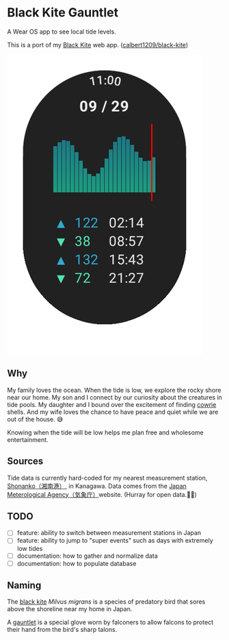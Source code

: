 # Black Kite Gauntlet

A Wear OS app to see local tide levels.

This is a port of my [Black Kite](https://calbert1209.github.io/black-kite/) web app. ([calbert1209/black-kite](https://github.com/calbert1209/black-kite))

![knit screenshot](./black-kite-gauntlet-screenshot-knit.png)

## Why

My family loves the ocean. When the tide is low, we explore the rocky shore near our home. My son and I connect by our curiosity about the creatures in tide pools. My daughter and I bound over the excitement of finding [cowrie](https://en.wikipedia.org/wiki/Cypraea) shells. And my wife loves the chance to have peace and quiet while we are out of the house. 😅

Knowing when the tide will be low helps me plan free and wholesome entertainment.

## Sources

Tide data is currently hard-coded for my nearest measurement station, [Shonanko（湘南港）](https://www.data.jma.go.jp/kaiyou/db/tide/suisan/suisan.php?stn=D8), in Kanagawa. Data comes from the [Japan Meterological Agency（気象庁）](https://www.jma.go.jp/jma/index.html)website. (Hurray for open data.👏🏼)

## TODO

- [ ] feature: ability to switch between measurement stations in Japan
- [ ] feature: ability to jump to "super events" such as days with extremely low tides
- [ ] documentation: how to gather and normalize data
- [ ] documentation: how to populate database

## Naming

The [black kite](https://en.wikipedia.org/wiki/Black_kite) _Milvus migrans_ is a species of predatory bird that sores above the shoreline near my home in Japan.

A [gauntlet](https://en.wikipedia.org/wiki/Falconry_training_and_technique#Gauntlets) is a special glove worn by falconers to allow falcons to protect their hand from the bird's sharp talons.
